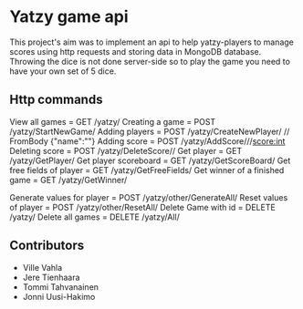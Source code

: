 # Yatzy game api

This project's aim was to implement an api to help yatzy-players to manage scores using http requests and storing data in MongoDB database. Throwing the dice is not done server-side so to play the game you need to have your own set of 5 dice.

## Http commands

View all games                  = GET   /yatzy/
Creating a game                 = POST  /yatzy/StartNewGame/<amount of players:int>
Adding players                  = POST  /yatzy/CreateNewPlayer/<Game id:guid> 	// FromBody {"name":"<Your Name>"}
Adding score                    = POST  /yatzy/AddScore/<player id:guid>/<field id:int>/<score:int>
Deleting score                  = POST  /yatzy/DeleteScore/<player id:guid>/<field id:int>
Get player                      = GET   /yatzy/GetPlayer/<player id:guid>
Get player scoreboard           = GET   /yatzy/GetScoreBoard/<player id:guid>
Get free fields of player       = GET   /yatzy/GetFreeFields/<player id: guid>
Get winner of a finished game   = GET   /yatzy/GetWinner/<game id:guid> 

Generate values for player      = POST  /yatzy/other/GenerateAll/<player id:guid>
Reset values of player          = POST  /yatzy/other/ResetAll/<player id:guid>
Delete Game with id             = DELETE  /yatzy/<game id:guid>
Delete all games                = DELETE  /yatzy/All/

## Contributors

- Ville Vahla
- Jere Tienhaara
- Tommi Tahvanainen
- Jonni Uusi-Hakimo